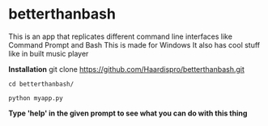 # betterthanbash
This is an app that replicates different command line interfaces like Command Prompt and Bash
This is made for Windows
It also has cool stuff like in built music player

**Installation**
	git clone https://github.com/Haardispro/betterthanbash.git
	
	cd betterthanbash/
	
	python myapp.py

**Type 'help' in the given prompt to see what you can do with this thing**


